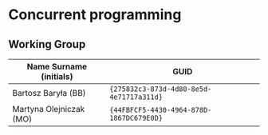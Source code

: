 # Concurrent programming

## Working Group

| Name Surname (initials) | GUID                                     |
| ----------------------- | ---------------------------------------- |
| Bartosz Baryła (BB)     | `{275832c3-873d-4d80-8e5d-4e71717a311d}` |
| Martyna Olejniczak (MO) | `{44FBFCF5-4430-4964-878D-1867DC679E0D}` |